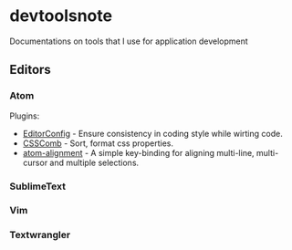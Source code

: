 # devtoolsnote
Documentations on tools that I use for application development

## Editors
### Atom
Plugins:  
* [EditorConfig](http://editorconfig.org/) - Ensure consistency in coding style while wirting code.
* [CSSComb](https://atom.io/packages/csscomb) - Sort, format css properties.
* [atom-alignment](https://atom.io/packages/atom-alignment) - A simple key-binding for aligning multi-line, multi-cursor and multiple selections.

### SublimeText


### Vim


### Textwrangler
